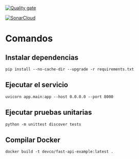 [![Quality gate](https://sonarcloud.io/api/project_badges/quality_gate?project=fastAPISemillero)](https://sonarcloud.io/summary/new_code?id=fastAPISemillero)

[![SonarCloud](https://sonarcloud.io/images/project_badges/sonarcloud-black.svg)](https://sonarcloud.io/summary/new_code?id=fastAPISemillero)

# Comandos
## Instalar dependencias
`pip install --no-cache-dir --upgrade -r requirements.txt`
## Ejecutar el servicio
`uvicorn app.main:app --host 0.0.0.0 --port 8000`
## Ejecutar pruebas unitarias
`python -m unittest discover tests`
## Compilar Docker
`docker build -t devco/fast-api-example:latest .`
